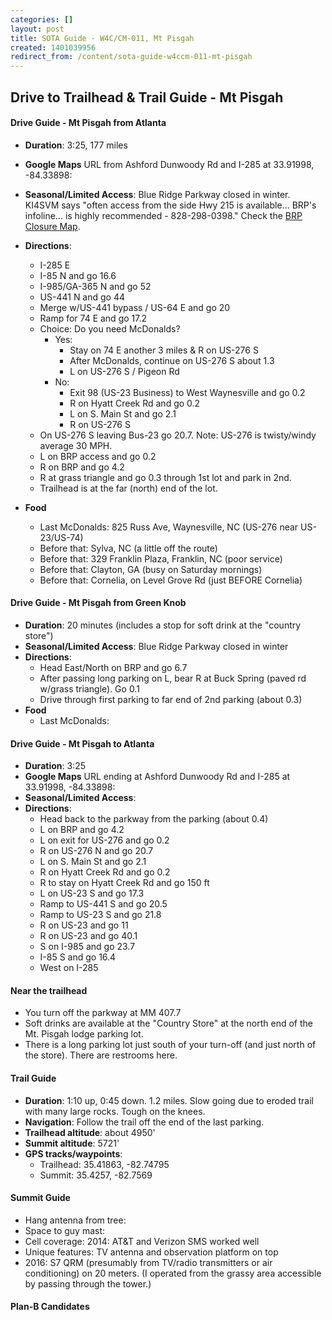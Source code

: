 ```yaml
---
categories: []
layout: post
title: SOTA Guide - W4C/CM-011, Mt Pisgah
created: 1401039956
redirect_from: /content/sota-guide-w4ccm-011-mt-pisgah
---
```

Drive to Trailhead & Trail Guide - Mt Pisgah
--------------------------------------------------------
#### Drive Guide - Mt Pisgah from Atlanta

* **Duration**: 3:25, 177 miles
* **Google Maps** URL from Ashford Dunwoody Rd and I-285 at 33.91998, -84.33898: 
* **Seasonal/Limited Access**: Blue Ridge Parkway closed in winter.   KI4SVM says "often access from the side Hwy 215 is available... BRP's infoline... is highly recommended - 828-298-0398." Check the [BRP Closure Map](http://www.nps.gov/maps/blri/road-closures/).
* **Directions**:
    * I-285 E
    * I-85 N and go 16.6
    * I-985/GA-365 N and go 52
    * US-441 N and go 44
    * Merge w/US-441 bypass / US-64 E and go 20
    * Ramp for 74 E and go 17.2
    * Choice: Do you need McDonalds?
    	* Yes: 
    	    * Stay on 74 E another 3 miles & R on US-276 S
    	    * After McDonalds, continue on US-276 S about 1.3
    	    * L on US-276 S / Pigeon Rd 
    	* No: 
    		* Exit 98 (US-23 Business) to West Waynesville and go 0.2
		    * R on Hyatt Creek Rd and go 0.2
    		* L on S. Main St and go 2.1
    		* R on US-276 S
    * On US-276 S leaving Bus-23 go 20.7.  Note: US-276 is twisty/windy average 30 MPH.
    * L on BRP access and go 0.2
    * R on BRP and go 4.2
    * R at grass triangle and go 0.3 through 1st lot and park in 2nd.
    * Trailhead is at the far (north) end of the lot.
   
* **Food**
    * Last McDonalds: 825 Russ Ave, Waynesville, NC (US-276 near US-23/US-74)
    * Before that: Sylva, NC (a little off the route)
    * Before that: 329 Franklin Plaza, Franklin, NC (poor service)
    * Before that: Clayton, GA (busy on Saturday mornings)
    * Before that: Cornelia, on Level Grove Rd (just BEFORE Cornelia)

#### Drive Guide - Mt Pisgah from Green Knob

* **Duration**: 20 minutes (includes a stop for soft drink at the "country store")
* **Seasonal/Limited Access**: Blue Ridge Parkway closed in winter
* **Directions**:
    * Head East/North on BRP and go 6.7
    * After passing long parking on L, bear R at Buck Spring (paved rd w/grass triangle). Go 0.1
    * Drive through first parking to far end of 2nd parking (about 0.3) 
* **Food**
    * Last McDonalds: 

#### Drive Guide - Mt Pisgah to Atlanta

* **Duration**: 3:25
* **Google Maps** URL ending at Ashford Dunwoody Rd and I-285 at 33.91998, -84.33898: 
* **Seasonal/Limited Access**:
* **Directions**:
    * Head back to the parkway from the parking (about 0.4)
    * L on BRP and go 4.2
    * L on exit for US-276 and go 0.2
    * R on US-276 N and go 20.7
    * L on S. Main St and go 2.1
    * R on Hyatt Creek Rd and go 0.2
    * R to stay on Hyatt Creek Rd and go 150 ft
    * L on US-23 S and go 17.3
    * Ramp to US-441 S and go 20.5
    * Ramp to US-23 S and go 21.8
    * R on US-23 and go 11
    * R on US-23 and go 40.1
    * S on I-985 and go 23.7
    * I-85 S and go 16.4
    * West on I-285

#### Near the trailhead

* You turn off the parkway at MM 407.7
* Soft drinks are available at the "Country Store" at the north end of the Mt. Pisgah lodge parking lot.
* There is a long parking lot just south of your turn-off (and just north of the store).  There are restrooms here.

#### Trail Guide

* **Duration**: 1:10 up, 0:45 down.  1.2 miles. Slow going due to eroded trail with many large rocks. Tough on the knees.
* **Navigation**: Follow the trail off the end of the last parking.
* **Trailhead altitude**: about 4950'
* **Summit altitude**: 5721'
* **GPS tracks/waypoints**:
    * Trailhead: 35.41863, -82.74795
	* Summit: 35.4257, -82.7569
#### Summit Guide

* Hang antenna from tree:
* Space to guy mast:
* Cell coverage: 2014: AT&T and Verizon SMS worked well
* Unique features: TV antenna and observation platform on top
* 2016: S7 QRM (presumably from TV/radio transmitters or air conditioning) on 20 meters.  (I operated from the grassy area accessible by passing through the tower.)

#### Plan-B Candidates
